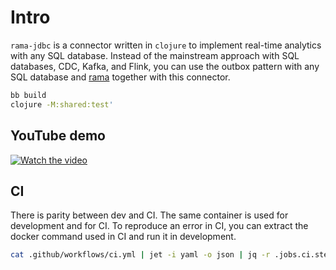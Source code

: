 # Intro

`rama-jdbc` is a connector written in `clojure` to implement real-time analytics with any SQL database. Instead of the mainstream approach with SQL databases, CDC, Kafka, and Flink, you can use the outbox pattern with any SQL database and [rama](https://redplanetlabs.com/) together with this connector.

``` sh
bb build
clojure -M:shared:test'
```

## YouTube demo
[![Watch the video](https://img.youtube.com/vi/uMkd6YxrmIA/hqdefault.jpg)](https://www.youtube.com/watch?v=uMkd6YxrmIA)

## CI
There is parity between dev and CI. The same container is used for development and for CI. To reproduce an error in CI, you can extract the docker command used in CI and run it in development.

``` sh
cat .github/workflows/ci.yml | jet -i yaml -o json | jq -r .jobs.ci.steps[2].run | bash -s
```

